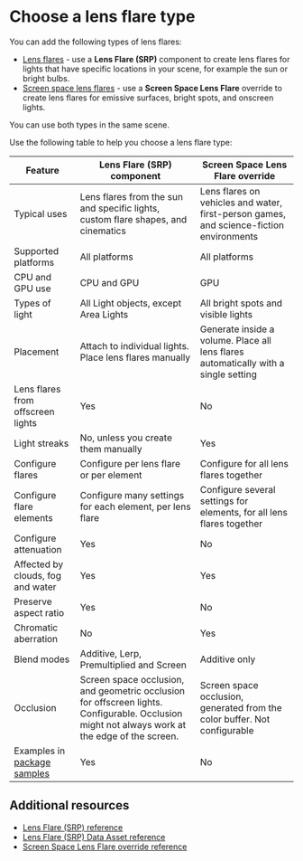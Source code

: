 # Choose a lens flare type

You can add the following types of lens flares:

- [Lens flares](lens-flare-component.md) - use a **Lens Flare (SRP)** component to create lens flares for lights that have specific locations in your scene, for example the sun or bright bulbs.
- [Screen space lens flares](Override-Screen-Space-Lens-Flare.md) - use a **Screen Space Lens Flare** override to create lens flares for emissive surfaces, bright spots, and onscreen lights.

You can use both types in the same scene.

Use the following table to help you choose a lens flare type:

| Feature | Lens Flare (SRP) component | Screen Space Lens Flare override |
|-|-|-|
| Typical uses | Lens flares from the sun and specific lights, custom flare shapes, and cinematics | Lens flares on vehicles and water, first-person games, and science-fiction environments |
| Supported platforms | All platforms | All platforms |
| CPU and GPU use | CPU and GPU | GPU |
| Types of light | All Light objects, except Area Lights | All bright spots and visible lights |
| Placement | Attach to individual lights. Place lens flares manually | Generate inside a volume. Place all lens flares automatically with a single setting |
| Lens flares from offscreen lights | Yes | No |
| Light streaks | No, unless you create them manually | Yes |
| Configure flares | Configure per lens flare or per element | Configure for all lens flares together |
| Configure flare elements | Configure many settings for each element, per lens flare | Configure several settings for elements, for all lens flares together |
| Configure attenuation | Yes | No |
| Affected by clouds, fog and water | Yes | Yes |
| Preserve aspect ratio | Yes | No |
| Chromatic aberration | No | Yes |
| Blend modes | Additive, Lerp, Premultiplied and Screen | Additive only |
| Occlusion | Screen space occlusion, and geometric occlusion for offscreen lights. Configurable. Occlusion might not always work at the edge of the screen. | Screen space occlusion, generated from the color buffer. Not configurable |
| Examples in [package samples](../../HDRP-Sample-Content.md) | Yes | No |

## Additional resources

- [Lens Flare (SRP) reference](lens-flare-srp-reference.md)
- [Lens Flare (SRP) Data Asset reference](lens-flare-asset.md)
- [Screen Space Lens Flare override reference](reference-screen-space-lens-flare.md)
